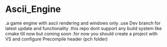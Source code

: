 # Ascii_Engine
.a game engine with ascii rendering and windows only 
.use Dev branch for latest update and functionality
.this repo dont support any build system like cmake till now but coming soon
.for now  you should create a project with VS and configure Precompile header (pch folder)
